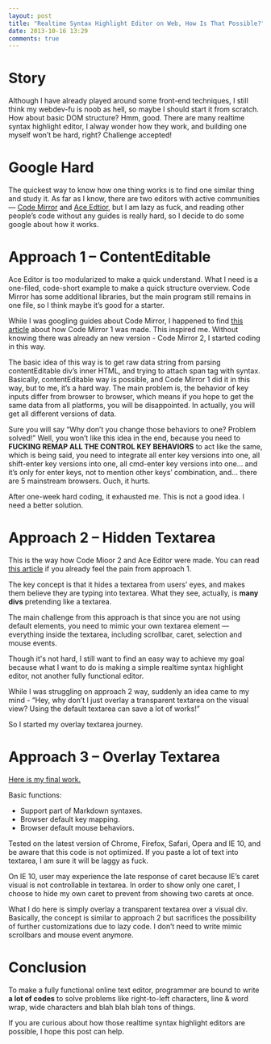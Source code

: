 ```yaml
---
layout: post
title: "Realtime Syntax Highlight Editor on Web, How Is That Possible?"
date: 2013-10-16 13:29
comments: true
---
```


# Story
Although I have already played around some front-end techniques, I still think my webdev-fu is noob as hell, so maybe I should start it from scratch. How about basic DOM structure? Hmm, good. There are many realtime syntax highlight editor, I alway wonder how they work, and building one myself won’t be hard, right? Challenge accepted!

# Google Hard
The quickest way to know how one thing works is to find one similar thing and study it. As far as I know, there are two editors with active communities — [Code Mirror](http://codemirror.net/) and [Ace Edtior](http://ace.c9.io/#nav=about), but I am lazy as fuck, and reading other people’s code without any guides is really hard, so I decide to do some google about how it works.

# Approach 1 – ContentEditable
Ace Editor is too modularized to make a quick understand. What I need is a one-filed, code-short example to make a quick structure overview. Code Mirror has some additional libraries, but the main program still remains in one file, so I think maybe it’s good for a starter.

While I was googling guides about Code Mirror, I happened to find [this article](http://codemirror.net/1/story.html) about how Code Mirror 1 was made. This inspired me. Without knowing there was already an new version - Code Mirror 2, I started coding in this way.

The basic idea of this way is to get raw data string from parsing contentEditable div’s inner HTML, and trying to attach span tag with syntax. Basically, contentEditable way is possible, and Code Mirror 1 did it in this way, but to me, it’s a hard way. The main problem is, the behavior of key inputs differ from browser to browser, which means if you hope to get the same data from all platforms, you will be disappointed. In actually, you will get all different versions of data.

Sure you will say “Why don’t you change those behaviors to one? Problem solved!” Well, you won’t like this idea in the end, because you need to **FUCKING REMAP ALL THE CONTROL KEY BEHAVIORS** to act like the same, which is being said, you need to integrate all enter key versions into one, all shift-enter key versions into one, all cmd-enter key versions into one… and it’s only for enter keys, not to mention other keys’ combination, and… there are 5 mainstream browsers. Ouch, it hurts.

After one-week hard coding, it exhausted me. This is not a good idea. I need a better solution.

# Approach 2 – Hidden Textarea
This is the way how Code Mioor 2 and Ace Editor were made. You can read [this article](http://codemirror.net/doc/internals.html) if you already feel the pain from approach 1.

The key concept is that it hides a textarea from users’ eyes, and makes them believe they are typing into textarea. What they see, actually, is **many divs** pretending like a textarea.

The main challenge from this approach is that since you are not using default elements, you need to mimic your own textarea element — everything inside the textarea, including scrollbar, caret, selection and mouse events.

Though it's not hard, I still want to find an easy way to achieve my goal because what I want to do is making a simple realtime syntax highlight editor, not another fully functional editor.

While I was struggling on approach 2 way, suddenly an idea came to my mind - “Hey, why don’t I just overlay a transparent textarea on the visual view? Using the default textarea can save a lot of works!”

So I started my overlay textarea journey.

# Approach 3 – Overlay Textarea
[Here is my final work.](http://zushenyan.github.io/SRSHME/)

Basic functions:

* Support part of Markdown syntaxes.
* Browser default key mapping.
* Browser default mouse behaviors.

Tested on the latest version of Chrome, Firefox, Safari, Opera and IE 10, and be aware that this code is not optimized. If you paste a lot of text into textarea, I am sure it will be laggy as fuck.

On IE 10, user may experience the late response of caret because IE’s caret visual is not controllable in textarea. In order to show only one caret, I choose to hide my own caret to prevent from showing two carets at once.

What I do here is simply overlay a transparent textarea over a visual div. Basically, the concept is similar to approach 2 but sacrifices the possibility of further customizations due to lazy code. I don’t need to write mimic scrollbars and mouse event anymore.

# Conclusion
To make a fully functional online text editor, programmer are bound to write **a lot of codes** to solve problems like right-to-left characters, line & word wrap, wide characters and blah blah blah tons of things.

If you are curious about how those realtime syntax highlight editors are possible, I hope this post can help.
